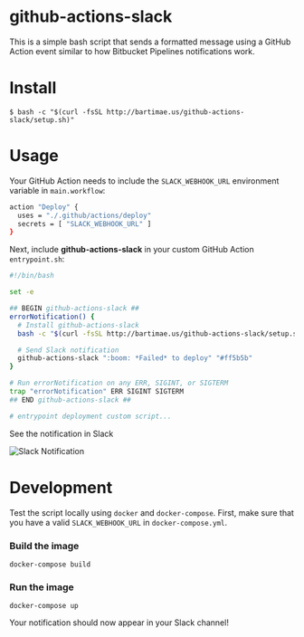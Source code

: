 # github-actions-slack

This is a simple bash script that sends a formatted message using a GitHub Action event similar to how Bitbucket Pipelines notifications work.

# Install

    $ bash -c "$(curl -fsSL http://bartimae.us/github-actions-slack/setup.sh)"

# Usage

Your GitHub Action needs to include the `SLACK_WEBHOOK_URL` environment variable in `main.workflow`:

```bash
action "Deploy" {
  uses = "./.github/actions/deploy"
  secrets = [ "SLACK_WEBHOOK_URL" ]
}
```

Next, include **github-actions-slack** in your custom GitHub Action `entrypoint.sh`:

```bash
#!/bin/bash

set -e

## BEGIN github-actions-slack ##
errorNotification() {
  # Install github-actions-slack
  bash -c "$(curl -fsSL http://bartimae.us/github-actions-slack/setup.sh)"

  # Send Slack notification
  github-actions-slack ":boom: *Failed* to deploy" "#ff5b5b"
}

# Run errorNotification on any ERR, SIGINT, or SIGTERM
trap "errorNotification" ERR SIGINT SIGTERM
## END github-actions-slack ##

# entrypoint deployment custom script...
```

See the notification in Slack

![Slack Notification](https://s3.amazonaws.com/github-actions-slack/github-actions-slack-notification.png?v3)

# Development

Test the script locally using `docker` and `docker-compose`. First, make sure that you have a valid `SLACK_WEBHOOK_URL` in `docker-compose.yml`.

### Build the image

    docker-compose build

### Run the image

    docker-compose up

Your notification should now appear in your Slack channel!
